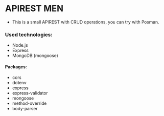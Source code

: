 # APIREST MEN

- This is a small APIREST with CRUD operations, you can try with Posman.

### Used technologies:
 
- Node.js
- Express
- MongoDB (mongoose)

#### Packages:

*    cors
*    dotenv
*    express
*    express-validator
*    mongoose
*    method-override
*    body-parser
